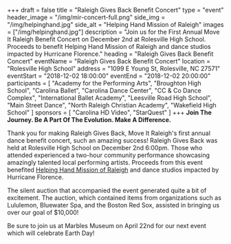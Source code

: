 +++
draft = false
title = "Raleigh Gives Back Benefit Concert"
type = "event"
header_image = "/img/mir-concert-full.png"
side_img = "/img/helpinghand.jpg"
side_alt = "Helping Hand Mission of Raleigh"
images = ["/img/helpinghand.jpg"]
description = "Join us for the First Annual Move It Raleigh Benefit Concert on December 2nd at Rolesville High School. Proceeds to benefit Helping Hand Mission of Raleigh and dance studios impacted by Hurricane Florence."
heading = "Raleigh Gives Back Benefit Concert"
eventName = "Raleigh Gives Back Benefit Concert"
location = "Rolesville High School"
address = "1099 E Young St, Rolesville, NC 27571"
eventStart = "2018-12-02 18:00:00"
eventEnd = "2018-12-02 20:00:00"
participants = [
  "Academy for the Performing Arts",
  "Broughton High School",
  "Carolina Ballet",
  "Carolina Dance Center",
  "CC & Co Dance Complex", 
  "International Ballet Academy",
  "Leesville Road High School",
  "Main Street Dance",
  "North Raleigh Christian Academy",
  "Wakefield High School"
  ]
sponsors = [
  "Carolina HD Video",
  "StarQuest"
  ]
+++
**Join The Journey. Be A Part Of The Evolution. Make A Difference.**

Thank you for making Raleigh Gives Back, Move It Raleigh's first annual dance benefit concert, such an amazing success! Raleigh Gives Back was held at Rolesville High School on December 2nd  6:00pm. Those who attended experienced a two-hour community performance showcasing amazingly talented local performing artists. Proceeds from this event benefited [Helping Hand Mission of Raleigh](http://helpinghandmission.org/) and dance studios impacted by Hurricane Florence.

The silent auction that accompanied the event generated quite a bit of excitement. The auction, which contained items from organizations such as Lululemon, Bluewater Spa, and the Boston Red Sox, assisted in bringing us over our goal of $10,000!

Be sure to join us at Marbles Museum on April 22nd for our next event which will celebrate Earth Day!
